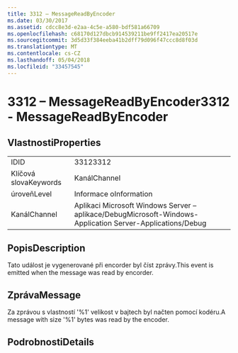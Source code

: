 ```yaml
---
title: 3312 – MessageReadByEncoder
ms.date: 03/30/2017
ms.assetid: cdcc8e3d-e2aa-4c5e-a580-bdf581a66709
ms.openlocfilehash: c68170d127dbcb914539211be9ff2417ea20517e
ms.sourcegitcommit: 3d5d33f384eeba41b2dff79d096f47ccc8d8f03d
ms.translationtype: MT
ms.contentlocale: cs-CZ
ms.lasthandoff: 05/04/2018
ms.locfileid: "33457545"
---
```

# <a name="3312---messagereadbyencoder"></a><span data-ttu-id="fede7-102">3312 – MessageReadByEncoder</span><span class="sxs-lookup"><span data-stu-id="fede7-102">3312 - MessageReadByEncoder</span></span>
## <a name="properties"></a><span data-ttu-id="fede7-103">Vlastnosti</span><span class="sxs-lookup"><span data-stu-id="fede7-103">Properties</span></span>  
  
|||  
|-|-|  
|<span data-ttu-id="fede7-104">ID</span><span class="sxs-lookup"><span data-stu-id="fede7-104">ID</span></span>|<span data-ttu-id="fede7-105">3312</span><span class="sxs-lookup"><span data-stu-id="fede7-105">3312</span></span>|  
|<span data-ttu-id="fede7-106">Klíčová slova</span><span class="sxs-lookup"><span data-stu-id="fede7-106">Keywords</span></span>|<span data-ttu-id="fede7-107">Kanál</span><span class="sxs-lookup"><span data-stu-id="fede7-107">Channel</span></span>|  
|<span data-ttu-id="fede7-108">úroveň</span><span class="sxs-lookup"><span data-stu-id="fede7-108">Level</span></span>|<span data-ttu-id="fede7-109">Informace o</span><span class="sxs-lookup"><span data-stu-id="fede7-109">Information</span></span>|  
|<span data-ttu-id="fede7-110">Kanál</span><span class="sxs-lookup"><span data-stu-id="fede7-110">Channel</span></span>|<span data-ttu-id="fede7-111">Aplikaci Microsoft Windows Server – aplikace/Debug</span><span class="sxs-lookup"><span data-stu-id="fede7-111">Microsoft-Windows-Application Server-Applications/Debug</span></span>|  
  
## <a name="description"></a><span data-ttu-id="fede7-112">Popis</span><span class="sxs-lookup"><span data-stu-id="fede7-112">Description</span></span>  
 <span data-ttu-id="fede7-113">Tato událost je vygenerované při encorder byl číst zprávy.</span><span class="sxs-lookup"><span data-stu-id="fede7-113">This event is emitted when the message was read by encorder.</span></span>  
  
## <a name="message"></a><span data-ttu-id="fede7-114">Zpráva</span><span class="sxs-lookup"><span data-stu-id="fede7-114">Message</span></span>  
 <span data-ttu-id="fede7-115">Za zprávou s vlastností '%1' velikost v bajtech byl načten pomocí kodéru.</span><span class="sxs-lookup"><span data-stu-id="fede7-115">A message with size '%1' bytes was read by the encoder.</span></span>  
  
## <a name="details"></a><span data-ttu-id="fede7-116">Podrobnosti</span><span class="sxs-lookup"><span data-stu-id="fede7-116">Details</span></span>
